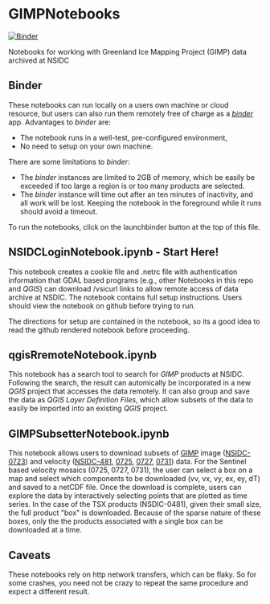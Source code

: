 # GIMPNotebooks

[![Binder](https://gke.mybinder.org/badge_logo.svg)](https://gke.mybinder.org/v2/gh/fastice/GIMPNotebooks/master?urlpath=lab)

Notebooks for working with Greenland Ice Mapping Project (GIMP) data archived at NSIDC

## Binder

These notebooks can run locally on a users own machine or cloud resource, but users can also run them remotely free of charge as a [*binder*](https://jupyter.org/binder) app. Advantages to *binder* are:
- The notebook runs in a well-test, pre-configured environment,
- No need to setup on your own machine.

There are some limitations to *binder*:
- The *binder* instances are limited to 2GB of memory, which be easily be exceeded if too large a region is or too many products are selected.
- The *binder* instance will time out after an ten minutes of inactivity, and all work will be lost. Keeping the notebook in the foreground while it runs should avoid a timeout. 

To run the notebooks, click on the launchbinder button at the top of this file.

## NSIDCLoginNotebook.ipynb - Start Here!
This notebook creates a cookie file and .netrc file with authentication information that GDAL based programs (e.g., other Notebooks in this repo and *QGIS*) can download /vsicurl links to allow remote access of data archive at NSDIC. The notebook contains full setup instructions. Users should view the notebook on github before trying to run.

The directions for setup are contained in the notebook, so its a good idea to read the github rendered notebook before proceeding.

## qgisRremoteNotebook.ipynb

This notebook has a search tool to search for *GIMP* products at NSIDC. Following the search, the result can automically be incorporated in a new *QGIS* project that accesses the data remotely. It can also group and save the data as *QGIS Layer Definition Files*, which allow subsets of the data to easily be imported into an existing *QGIS* project.

## GIMPSubsetterNotebook.ipynb

This notebook allows users to download subsets of [GIMP](https://nsidc.org/data/measures/gimp) image ([NSIDC-0723](https://nsidc.org/data/nsidc-0723)) and velocity ([NSIDC-481](https://nsidc.org/data/nsidc-0481), [0725](https://nsidc.org/data/nsidc-0725), [0727](https://nsidc.org/data/nsidc-0727), [0731](https://nsidc.org/data/nsidc-0731)) data. For the Sentinel based velocity mosaics (0725, 0727, 0731), the user can select a box on a map and select which components to be downloaded (vv, vx, vy, ex, ey, dT) and saved to a netCDF file. Once the download is complete, users can explore the data by interactively selecting points that are plotted as time series. In the case of the TSX products (NSDIC-0481), given their small size, the full product "box" is downloaded. Because of the sparse nature of these boxes, only the the products associated with a single box can be downloaded at a time.

## Caveats

These notebooks rely on http network transfers, which can be flaky. So for some crashes, you need not be crazy to repeat the same procedure and expect a different result.
